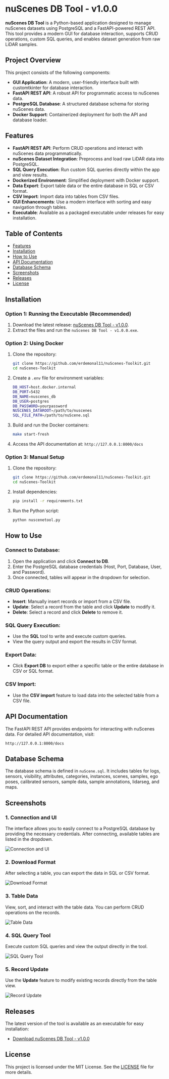 # nuScenes DB Tool - v1.0.0

**nuScenes DB Tool** is a Python-based application designed to manage nuScenes datasets using PostgreSQL and a FastAPI-powered REST API. This tool provides a modern GUI for database interaction, supports CRUD operations, custom SQL queries, and enables dataset generation from raw LiDAR samples.

## Project Overview

This project consists of the following components:

- **GUI Application**: A modern, user-friendly interface built with customtkinter for database interaction.
- **FastAPI REST API**: A robust API for programmatic access to nuScenes data.
- **PostgreSQL Database**: A structured database schema for storing nuScenes data.
- **Docker Support**: Containerized deployment for both the API and database loader.

## Features

- **FastAPI REST API**: Perform CRUD operations and interact with nuScenes data programmatically.
- **nuScenes Dataset Integration**: Preprocess and load raw LiDAR data into PostgreSQL.
- **SQL Query Execution**: Run custom SQL queries directly within the app and view results.
- **Dockerized Environment**: Simplified deployment with Docker support.
- **Data Export**: Export table data or the entire database in SQL or CSV format.
- **CSV Import**: Import data into tables from CSV files.
- **GUI Enhancements**: Use a modern interface with sorting and easy navigation through tables.
- **Executable**: Available as a packaged executable under releases for easy installation.

## Table of Contents

- [Features](#features)
- [Installation](#installation)
- [How to Use](#how-to-use)
- [API Documentation](#api-documentation)
- [Database Schema](#database-schema)
- [Screenshots](#screenshots)
- [Releases](#releases)
- [License](#license)

## Installation

### Option 1: Running the Executable (Recommended)

1. Download the latest release: [nuScenes DB Tool - v1.0.0](https://github.com/erdemonal11/nuScenes-Toolkit/releases/tag/exe-release).
2. Extract the files and run the `nuScenes DB Tool - v1.0.0.exe`.

### Option 2: Using Docker

1. Clone the repository:

   ```bash
   git clone https://github.com/erdemonal11/nuScenes-Toolkit.git
   cd nuScenes-Toolkit
   ```

2. Create a `.env` file for environment variables:

   ```bash
   DB_HOST=host.docker.internal
   DB_PORT=5432
   DB_NAME=nuscenes_db
   DB_USER=postgres
   DB_PASSWORD=yourpassword
   NUSCENES_DATAROOT=/path/to/nuscenes
   SQL_FILE_PATH=/path/to/nuScene.sql
   ```

3. Build and run the Docker containers:

   ```bash
   make start-fresh
   ```

4. Access the API documentation at: `http://127.0.0.1:8000/docs`

### Option 3: Manual Setup

1. Clone the repository:

   ```bash
   git clone https://github.com/erdemonal11/nuScenes-Toolkit.git
   cd nuScenes-Toolkit
   ```

2. Install dependencies:

   ```bash
   pip install -r requirements.txt
   ```

3. Run the Python script:

   ```bash
   python nuscenetool.py
   ```

## How to Use

### Connect to Database:
1. Open the application and click **Connect to DB**.
2. Enter the PostgreSQL database credentials (Host, Port, Database, User, and Password).
3. Once connected, tables will appear in the dropdown for selection.

### CRUD Operations:
- **Insert**: Manually insert records or import from a CSV file.
- **Update**: Select a record from the table and click **Update** to modify it.
- **Delete**: Select a record and click **Delete** to remove it.

### SQL Query Execution:
- Use the **SQL** tool to write and execute custom queries.
- View the query output and export the results in CSV format.

### Export Data:
- Click **Export DB** to export either a specific table or the entire database in CSV or SQL format.

### CSV Import:
- Use the **CSV import** feature to load data into the selected table from a CSV file.

## API Documentation

The FastAPI REST API provides endpoints for interacting with nuScenes data. For detailed API documentation, visit:

```
http://127.0.0.1:8000/docs
```

## Database Schema

The database schema is defined in `nuScene.sql`. It includes tables for logs, sensors, visibility, attributes, categories, instances, scenes, samples, ego poses, calibrated sensors, sample data, sample annotations, lidarseg, and maps.

## Screenshots

### 1. Connection and UI
The interface allows you to easily connect to a PostgreSQL database by providing the necessary credentials. After connecting, available tables are listed in the dropdown.

![Connection and UI](./images/connection.png)

### 2. Download Format
After selecting a table, you can export the data in SQL or CSV format.

![Download Format](./images/download.png)

### 3. Table Data
View, sort, and interact with the table data. You can perform CRUD operations on the records.

![Table Data](./images/ui.png)

### 4. SQL Query Tool
Execute custom SQL queries and view the output directly in the tool.

![SQL Query Tool](./images/querytool.png)

### 5. Record Update
Use the **Update** feature to modify existing records directly from the table view.

![Record Update](./images/update.png)

## Releases

The latest version of the tool is available as an executable for easy installation:

- [Download nuScenes DB Tool - v1.0.0](https://github.com/erdemonal11/nuScenes-Toolkit/releases/tag/exe-release)

## License

This project is licensed under the MIT License. See the [LICENSE](./LICENSE) file for more details.

